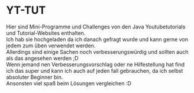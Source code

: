 # YT-TUT  
Hier sind Mini-Programme und Challenges von den Java Youtubetutorials und Tutorial-Websites enthalten.  
Ich hab sie hochgeladen da ich danach gefragt wurde und kann gerne von jedem zum üben verwendet werden.  
Allerdings sind einige Sachen noch verbesserungswürdig und sollten auch als das angesehen werden ;D  
Wenn jemand nen Verbesserungsvorschlag oder ne Hilfestellung hat find ich das super und kann ich auch auf jeden fall gebrauchen, da ich selbst absoluter Beginner bin.  
Ansonsten viel spaß beim Lösungen vergleichen :D 
